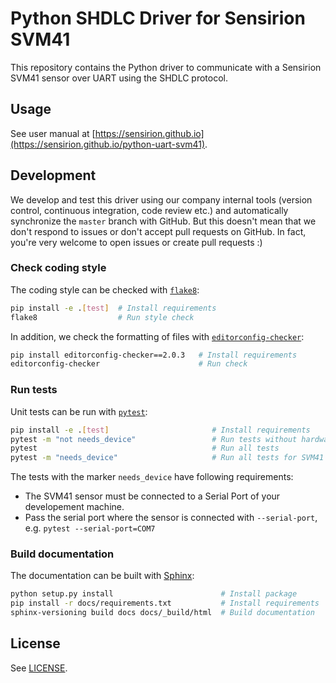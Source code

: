 # Python SHDLC Driver for Sensirion SVM41

This repository contains the Python driver to communicate with a Sensirion SVM41 sensor over UART using the SHDLC protocol.


## Usage

See user manual at
[https://sensirion.github.io](https://sensirion.github.io/python-uart-svm41).


## Development

We develop and test this driver using our company internal tools (version
control, continuous integration, code review etc.) and automatically
synchronize the `master` branch with GitHub. But this doesn't mean that we
don't respond to issues or don't accept pull requests on GitHub. In fact,
you're very welcome to open issues or create pull requests :)

### Check coding style

The coding style can be checked with [`flake8`](http://flake8.pycqa.org/):

```bash
pip install -e .[test]  # Install requirements
flake8                  # Run style check
```

In addition, we check the formatting of files with
[`editorconfig-checker`](https://editorconfig-checker.github.io/):

```bash
pip install editorconfig-checker==2.0.3   # Install requirements
editorconfig-checker                      # Run check
```

### Run tests

Unit tests can be run with [`pytest`](https://pytest.org/):

```bash
pip install -e .[test]                       # Install requirements
pytest -m "not needs_device"                 # Run tests without hardware
pytest                                       # Run all tests
pytest -m "needs_device"                     # Run all tests for SVM41

```

The tests with the marker `needs_device` have following requirements:

- The SVM41 sensor must be connected to a Serial Port of your developement machine.
- Pass the serial port where the sensor is connected with
  `--serial-port`, e.g. `pytest --serial-port=COM7`


### Build documentation

The documentation can be built with [Sphinx](http://www.sphinx-doc.org/):

```bash
python setup.py install                        # Install package
pip install -r docs/requirements.txt           # Install requirements
sphinx-versioning build docs docs/_build/html  # Build documentation
```

## License

See [LICENSE](LICENSE).
